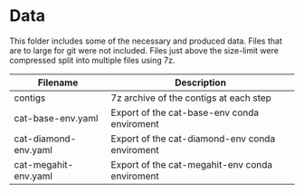 # Data
This folder includes some of the necessary and produced data. Files that are to large for git were not included.
Files just above the size-limit were compressed split into multiple files using 7z.

| Filename | Description |
| -------- | ----------  |
| contigs  | 7z archive of the contigs at each step |
| cat-base-env.yaml | Export of the cat-base-env conda enviroment |
| cat-diamond-env.yaml | Export of the cat-diamond-env conda enviroment |
| cat-megahit-env.yaml | Export of the cat-megahit-env conda enviroment |